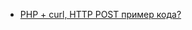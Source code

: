 * [PHP + curl, HTTP POST пример кода?](/articles/PHP%20%2B%20curl%2C%20HTTP%20POST%20%D0%BF%D1%80%D0%B8%D0%BC%D0%B5%D1%80%20%D0%BA%D0%BE%D0%B4%D0%B0%253F.md)
